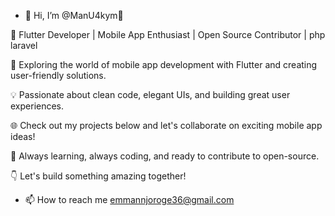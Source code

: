 - 👋 Hi, I’m @ManU4kym👋 

🚀 Flutter Developer | Mobile App Enthusiast | Open Source Contributor | php laravel

🌟 Exploring the world of mobile app development with Flutter and creating user-friendly solutions.

💡 Passionate about clean code, elegant UIs, and building great user experiences.

🌐 Check out my projects below and let's collaborate on exciting mobile app ideas!

🌱 Always learning, always coding, and ready to contribute to open-source.

👇 Let's build something amazing together!

- 📫 How to reach me emmannjoroge36@gmail.com

<!---
ManU4kym/ManU4kym is a ✨ special ✨ repository because its `README.md` (this file) appears on your GitHub profile.
You can click the Preview link to take a look at your changes.
--->
